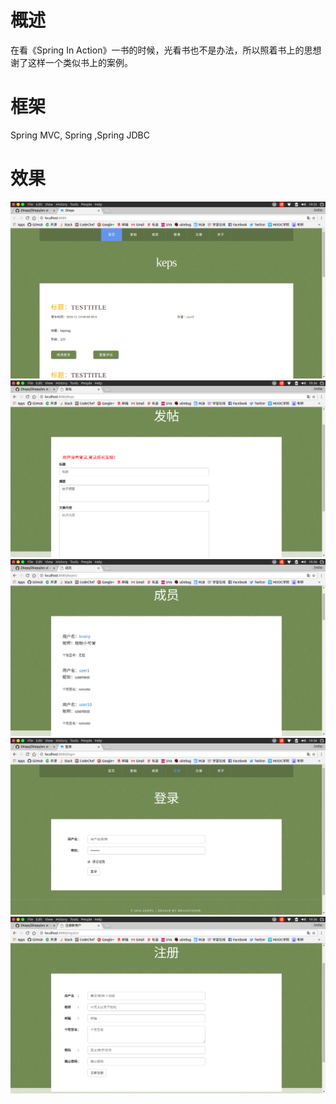 # 概述
在看《Spring In Action》一书的时候，光看书也不是办法，所以照着书上的思想谢了这样一个类似书上的案例。

# 框架
Spring MVC, Spring ,Spring JDBC

# 效果
<img src="https://github.com/brainysoon/ZKeps/blob/master/images/index.png" />
<img src="https://github.com/brainysoon/ZKeps/blob/master/images/keps.png" />
<img src="https://github.com/brainysoon/ZKeps/blob/master/images/kepers.png" />
<img src="https://github.com/brainysoon/ZKeps/blob/master/images/login.png" />
<img src="https://github.com/brainysoon/ZKeps/blob/master/images/register.png" />
